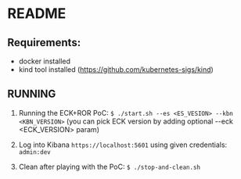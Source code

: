 # README

## Requirements:
* docker installed
* kind tool installed (https://github.com/kubernetes-sigs/kind)

## RUNNING
1. Running the ECK+ROR PoC: `$ ./start.sh --es <ES_VESION> --kbn <KBN_VERSION>` 
   (you can pick ECK version by adding optional --eck <ECK_VERSION> param)

2. Log into Kibana `https://localhost:5601` using given credentials: `admin:dev`

3. Clean after playing with the PoC: `$ ./stop-and-clean.sh`

